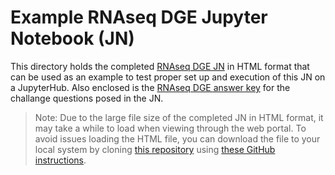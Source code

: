 # Example RNAseq DGE Jupyter Notebook (JN)

This directory holds the completed [RNAseq DGE JN](RNAseq_DGE_JN_06-2022_completed.html) in HTML format that can be used as an example to test proper set up and execution of this JN on a JupyterHub. Also enclosed is the [RNAseq DGE answer key](RNAseq_DGE_JN_Answer_Key.md) for the challange questions posed in the JN.
> Note: Due to the large file size of the completed JN in HTML format, it may take a while to load when viewing through the web portal. To avoid issues loading the HTML file, you can download the file to your local system by cloning [this repository](https://github.com/asaravia-butler/GeneLab_Training) using [these GitHub instructions](https://docs.github.com/en/github/creating-cloning-and-archiving-repositories/cloning-a-repository-from-github/cloning-a-repository#cloning-a-repository).
